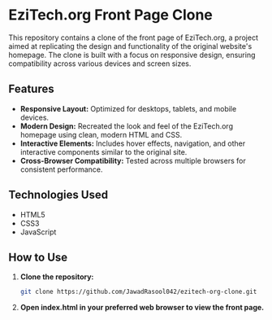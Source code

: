 # EziTech.org Front Page Clone

This repository contains a clone of the front page of EziTech.org, a project aimed at replicating the design and functionality of the original website's homepage. The clone is built with a focus on responsive design, ensuring compatibility across various devices and screen sizes.

## Features

- **Responsive Layout:** Optimized for desktops, tablets, and mobile devices.
- **Modern Design:** Recreated the look and feel of the EziTech.org homepage using clean, modern HTML and CSS.
- **Interactive Elements:** Includes hover effects, navigation, and other interactive components similar to the original site.
- **Cross-Browser Compatibility:** Tested across multiple browsers for consistent performance.

## Technologies Used

- HTML5
- CSS3
- JavaScript

## How to Use

1. **Clone the repository:** 
   ```bash
   git clone https://github.com/JawadRasool042/ezitech-org-clone.git
   ```
2. **Open index.html in your preferred web browser to view the front page.**

